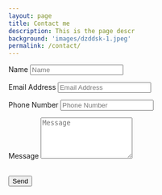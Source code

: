 ```yaml
---
layout: page
title: Contact me
description: This is the page descr
background: 'images/dzddsk-1.jpeg'
permalink: /contact/
---
```


<form name="sentMessage" id="contactForm" novalidate>
  <div class="control-group">
    <div class="form-group floating-label-form-group controls">
      <label>Name</label>
      <input type="text" class="form-control" placeholder="Name" id="name" required data-validation-required-message="Please enter your name.">
      <p class="help-block text-danger"></p>
    </div>
  </div>
  <div class="control-group">
    <div class="form-group floating-label-form-group controls">
      <label>Email Address</label>
      <input type="email" class="form-control" placeholder="Email Address" id="email" required data-validation-required-message="Please enter your email address.">
      <p class="help-block text-danger"></p>
    </div>
  </div>
  <div class="control-group">
    <div class="form-group col-xs-12 floating-label-form-group controls">
      <label>Phone Number</label>
      <input type="tel" class="form-control" placeholder="Phone Number" id="phone" required data-validation-required-message="Please enter your phone number.">
      <p class="help-block text-danger"></p>
    </div>
  </div>
  <div class="control-group">
    <div class="form-group floating-label-form-group controls">
      <label>Message</label>
      <textarea rows="5" class="form-control" placeholder="Message" id="message" required data-validation-required-message="Please enter a message."></textarea>
      <p class="help-block text-danger"></p>
    </div>
  </div>
  <br>
  <div id="success"></div>
  <div class="form-group">
    <button type="submit" class="btn btn-primary" id="sendMessageButton">Send</button>
  </div>
</form>